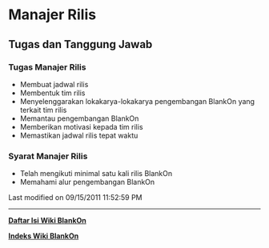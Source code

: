 # Manajer Rilis

## Tugas dan Tanggung Jawab
### Tugas Manajer Rilis
   * Membuat jadwal rilis
   * Membentuk tim rilis
   * Menyelenggarakan lokakarya-lokakarya pengembangan BlankOn yang terkait tim rilis
   * Memantau pengembangan BlankOn
   * Memberikan motivasi kepada tim rilis
   * Memastikan jadwal rilis tepat waktu

### Syarat Manajer Rilis
   * Telah mengikuti minimal satu kali rilis BlankOn
   * Memahami alur pengembangan BlankOn

Last modified on 09/15/2011 11:52:59 PM



---
[**Daftar Isi Wiki BlankOn**](/wiki/DaftarIsi/index.html)
 
[**Indeks Wiki BlankOn**](/wiki/Indeks.html)



